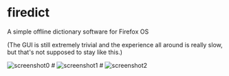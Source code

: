 firedict
========

A simple offline dictionary software for Firefox OS

(The GUI is still extremely trivial and the experience all around is really slow, but that's not supposed to stay like this.)

![screenshot0](https://raw.github.com/tuxor1337/firedict/master/screen0.png "Start screen") # 
![screenshot1](https://raw.github.com/tuxor1337/firedict/master/screen1.png "Looking up a term") # 
![screenshot2](https://raw.github.com/tuxor1337/firedict/master/screen2.png "Displaying an entry")
